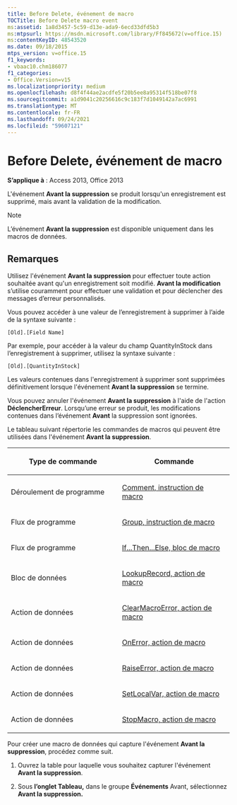 ```yaml
---
title: Before Delete, événement de macro
TOCTitle: Before Delete macro event
ms:assetid: 1a8d3457-5c59-d13e-ada9-6ecd33dfd5b3
ms:mtpsurl: https://msdn.microsoft.com/library/Ff845672(v=office.15)
ms:contentKeyID: 48543520
ms.date: 09/18/2015
mtps_version: v=office.15
f1_keywords:
- vbaac10.chm186077
f1_categories:
- Office.Version=v15
ms.localizationpriority: medium
ms.openlocfilehash: d8f4f44ae2acdfe5f20b5ee8a95314f518be07f8
ms.sourcegitcommit: a1d9041c20256616c9c183f7d1049142a7ac6991
ms.translationtype: MT
ms.contentlocale: fr-FR
ms.lasthandoff: 09/24/2021
ms.locfileid: "59607121"
---
```

# <a name="before-delete-macro-event"></a>Before Delete, événement de macro

**S’applique à** : Access 2013, Office 2013

L'événement **Avant la suppression** se produit lorsqu'un enregistrement est supprimé, mais avant la validation de la modification.

> [!NOTE]
> L’événement **Avant la suppression** est disponible uniquement dans les macros de données.

## <a name="remarks"></a>Remarques

Utilisez l'événement **Avant la suppression** pour effectuer toute action souhaitée avant qu'un enregistrement soit modifié. **Avant la modification** s’utilise couramment pour effectuer une validation et pour déclencher des messages d’erreur personnalisés.

Vous pouvez accéder à une valeur de l’enregistrement à supprimer à l’aide de la syntaxe suivante :

`[Old].[Field Name]`

Par exemple, pour accéder à la valeur du champ QuantityInStock dans l’enregistrement à supprimer, utilisez la syntaxe suivante :

`[Old].[QuantityInStock]`

Les valeurs contenues dans l'enregistrement à supprimer sont supprimées définitivement lorsque l'événement **Avant la suppression** se termine.

Vous pouvez annuler l'événement **Avant la suppression** à l'aide de l'action **DéclencherErreur**. Lorsqu’une erreur se produit, les modifications contenues dans l’événement **Avant** la suppression sont ignorées.

Le tableau suivant répertorie les commandes de macros qui peuvent être utilisées dans l'événement **Avant la suppression**.

<table>
<colgroup>
<col style="width: 50%" />
<col style="width: 50%" />
</colgroup>
<thead>
<tr class="header">
<th><p>Type de commande</p></th>
<th><p>Commande</p></th>
</tr>
</thead>
<tbody>
<tr class="odd">
<td><p>Déroulement de programme</p></td>
<td><p><a href="comment-macro-statement.md">Comment, instruction de macro</a></p></td>
</tr>
<tr class="even">
<td><p>Flux de programme</p></td>
<td><p><a href="group-macro-statement.md">Group, instruction de macro</a></p></td>
</tr>
<tr class="odd">
<td><p>Flux de programme</p></td>
<td><p><a href="if-then-else-macro-block.md">If...Then...Else, bloc de macro</a></p></td>
</tr>
<tr class="even">
<td><p>Bloc de données</p></td>
<td><p><a href="lookuprecord-data-block.md">LookupRecord, action de macro</a></p></td>
</tr>
<tr class="odd">
<td><p>Action de données</p></td>
<td><p><a href="clearmacroerror-macro-action.md">ClearMacroError, action de macro</a></p></td>
</tr>
<tr class="even">
<td><p>Action de données</p></td>
<td><p><a href="onerror-macro-action.md">OnError, action de macro</a></p></td>
</tr>
<tr class="odd">
<td><p>Action de données</p></td>
<td><p><a href="raiseerror-macro-action.md">RaiseError, action de macro</a></p></td>
</tr>
<tr class="even">
<td><p>Action de données</p></td>
<td><p><a href="setlocalvar-macro-action.md">SetLocalVar, action de macro</a></p></td>
</tr>
<tr class="odd">
<td><p>Action de données</p></td>
<td><p><a href="stopmacro-macro-action.md">StopMacro, action de macro</a></p></td>
</tr>
</tbody>
</table>


Pour créer une macro de données qui capture l'événement **Avant la suppression**, procédez comme suit.

1.  Ouvrez la table pour laquelle vous souhaitez capturer l'événement **Avant la suppression**.

2.  Sous **l’onglet Tableau,** dans le groupe **Événements** Avant, sélectionnez **Avant la suppression.**

